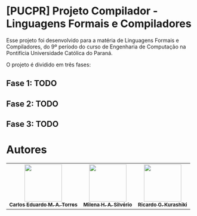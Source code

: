 # [PUCPR] Projeto Compilador - Linguagens Formais e Compiladores
Esse projeto foi desenvolvido para a matéria de Linguagens Formais e Compiladores, do 9º período do curso de Engenharia de Computação na Pontifícia Universidade Católica do Paraná.

O projeto é dividido em três fases:
## Fase 1: TODO
## Fase 2: TODO
## Fase 3: TODO

<!-- Autores do projeto !-->

# Autores
<table>
	<tr>
		<td align="center"><a href="https://github.com/carlosqas"><img src="https://avatars.githubusercontent.com/u/65908990?v=4?s=100" width="100px;" alt=""/><br /><sub><b>Carlos Eduardo M. A. Torres</b></sub></a></td>
		<td align="center"><a href="https://github.com/mhsilverio"><img src="https://avatars.githubusercontent.com/u/83962009?v=4?s=100" width="100px;" alt=""/><br /><sub><b>Milena H. A. Silvério</b></sub></a></td>
		<td align="center"><a href="https://github.com/RicardoKurashiki"><img src="https://avatars.githubusercontent.com/u/62195354?v=4?s=100" width="100px;" alt=""/><br /><sub><b>Ricardo G. Kurashiki</b></sub></a></td>
	</tr>
</table>
 
 
<!-- Fim dos autores do projeto !-->

